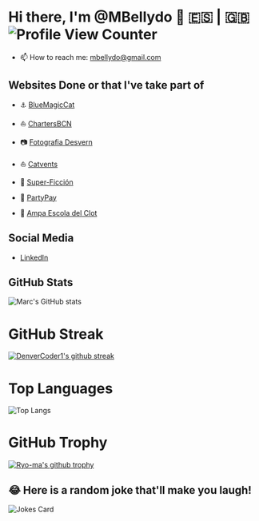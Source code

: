 # Hi there, I'm @MBellydo 👋 :es: | :uk: ![Profile View Counter](https://komarev.com/ghpvc/?username=mbellydo)

<!-- **mbellydo/mbellydo** is a ✨ _special_ ✨ repository because its `README.md` (this file) appears on your GitHub profile. -->

<!--
Here are some ideas to get you started:

- 🔭 I’m currently working on ...
- 🌱 I’m currently learning ...
- 👯 I’m looking to collaborate on ...
- 🤔 I’m looking for help with ...
- 💬 Ask me about ...

- 😄 Pronouns: ...
- ⚡ Fun fact: ...
--> 

- 📫 How to reach me: [mbellydo@gmail.com](mailto:mbellydo@gmail.com)

## Websites Done or that I've take part of

* :anchor: [BlueMagicCat](https://bluemagiccat.com)
- :boat: [ChartersBCN](https://www.chartersbcn.com)
+ :camera: [Fotografia Desvern](http://www.fotografiadesvern.com)
* :sailboat: [Catvents](https://catvents.com)
- :space_invader: [Super-Ficción](https://super-ficcion.com)
+ :tada: [PartyPay](https://partypay.es)
* :school: [Ampa Escola del Clot](http://afaescoladelclot.com)

## Social Media

* [LinkedIn](https://www.linkedin.com/in/marc-bellido-dorador/)

## GitHub Stats

![Marc's GitHub stats](https://github-readme-stats.vercel.app/api?username=mbellydo&show_icons=true&theme=dark&show)

# GitHub Streak
[![DenverCoder1's github streak](https://github-readme-streak-stats.herokuapp.com/?user=mbellydo&theme=blue-green)](https://github.com/DenverCoder1/github-readme-streak-stats)

# Top Languages
![Top Langs](https://github-readme-stats.vercel.app/api/top-langs/?username=mbellydo&langs_count=8&theme=dark&show)

# GitHub Trophy
[![Ryo-ma's github trophy](https://github-profile-trophy.vercel.app/?username=mbellydo&row=1)](https://github.com/ryo-ma/github-profile-trophy)

<!-- ![Hits](https://hitcounter.pythonanywhere.com/count/tag.svg?url = Paste_Your_GitHub_Repository_Link_Here)-->
<!-- ![GitHub Contributors](https://contrib.rocks/image?repo=Your_GitHub_Username/Your_GitHub_Repository_Name) -->

## 😂 Here is a random joke that'll make you laugh!
![Jokes Card](https://readme-jokes.vercel.app/api)
